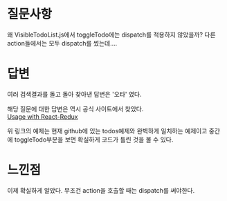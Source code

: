 # 질문사항
왜 VisibleTodoList.js에서 toggleTodo에는 dispatch를 적용하지 않았을까?
다른 action들에서는 모두 dispatch를 썼는데....

# 답변
여러 검색결과를 돌고 돌아 찾아낸 답변은 '오타' 였다.  

해당 질문에 대한 답변은 역시 공식 사이트에서 찾았다.  
[Usage with React-Redux](http://redux.js.org/docs/basics/UsageWithReact.html)

위 링크의 예제는 현재 github에 있는 todos예제와 완벽하게 일치하는 예제이고 중간에 toggleTodo부분을 보면 확실하게 코드가 틀린 것을 볼 수 있다.

# 느낀점
이제 확실하게 알았다. 무조건 action을 호출할 때는 dispatch를 써야한다.